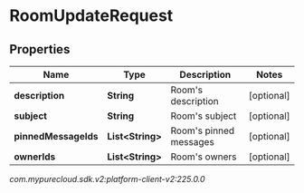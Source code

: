 # RoomUpdateRequest


## Properties

| Name | Type | Description | Notes |
| ------------ | ------------- | ------------- | ------------- |
| **description** | **String** | Room's description |  [optional] |
| **subject** | **String** | Room's subject |  [optional] |
| **pinnedMessageIds** | **List&lt;String&gt;** | Room's pinned messages |  [optional] |
| **ownerIds** | **List&lt;String&gt;** | Room's owners |  [optional] |




_com.mypurecloud.sdk.v2:platform-client-v2:225.0.0_
